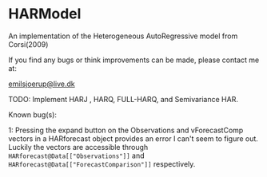 # HARModel

An implementation of the Heterogeneous AutoRegressive model from Corsi(2009)

If you find any bugs or think improvements can be made, please contact me at:

emilsjoerup@live.dk

TODO:
Implement HARJ , HARQ, FULL-HARQ, and Semivariance HAR.


Known bug(s):

1: Pressing the expand button on the Observations and vForecastComp vectors in a HARforecast object provides an error I can't seem to figure out. Luckily the vectors are accessible through `HARforecast@Data[["Observations"]]` and `HARforecast@Data[["ForecastComparison"]]` respectively.
